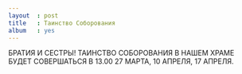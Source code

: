 ```yaml
---
layout  : post
title   : Таинство Соборования
album   : yes
---
```

БРАТИЯ И СЕСТРЫ! ТАИНСТВО СОБОРОВАНИЯ В НАШЕМ  ХРАМЕ БУДЕТ СОВЕРШАТЬСЯ В 13.00 27 МАРТА, 10 АПРЕЛЯ, 17 АПРЕЛЯ.
